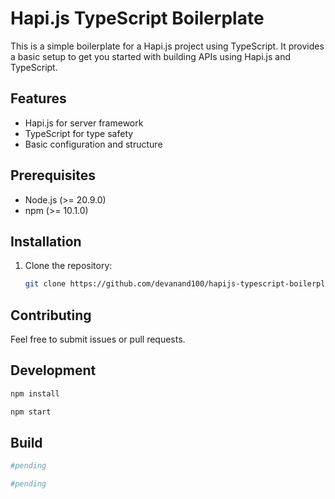 # Hapi.js TypeScript Boilerplate

This is a simple boilerplate for a Hapi.js project using TypeScript. It provides a basic setup to get you started with building APIs using Hapi.js and TypeScript.

## Features

-   Hapi.js for server framework
-   TypeScript for type safety
-   Basic configuration and structure

## Prerequisites

-   Node.js (>= 20.9.0)
-   npm (>= 10.1.0)

## Installation

1. Clone the repository:

    ```bash
    git clone https://github.com/devanand100/hapijs-typescript-boilerplate
    ```

## Contributing

Feel free to submit issues or pull requests.

## Development

```bash
npm install
```

```bash
npm start
```

## Build

```bash
#pending
```

```bash
#pending
```
